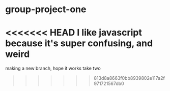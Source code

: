 # group-project-one

<<<<<<< HEAD
I like javascript because it's super confusing, and weird
=======
making a new branch, hope it works
take two
>>>>>>> 813d8a8663f0bb8939802e117a2f971721567db0
